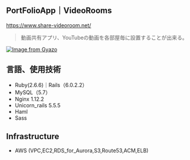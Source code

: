 ## PortFolioApp｜VideoRooms

https://www.share-videoroom.net/
>動画共有アプリ、YouTubeの動画を各部屋毎に設置することが出来る。

[![Image from Gyazo](https://i.gyazo.com/5a98ddaeb3f8000700304e1036489a41.gif)](https://gyazo.com/5a98ddaeb3f8000700304e1036489a41)

## 言語、使用技術

- Ruby(2.6.6)｜Rails（6.0.2.2）
- MySQL（5.7）
- Nginx 1.12.2
- Unicorn_rails 5.5.5
- Haml
- Sass
## Infrastructure

- AWS (VPC,EC2,RDS_for_Aurora,S3,Route53,ACM,ELB)
